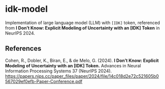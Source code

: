 # idk-model

Implementation of large language model (LLM) with `[IDK]` token, referenced from **I Don’t Know: Explicit Modeling of Uncertainty with an [IDK] Token** in NeurIPS 2024.

## References

Cohen, R., Dobler, K., Biran, E., & de Melo, G. (2024). **I Don’t Know: Explicit Modeling of Uncertainty with an [IDK] Token.** Advances in Neural Information Processing Systems 37 (NeurIPS 2024). https://papers.nips.cc/paper_files/paper/2024/file/14c018d2e72c521605b0567029ef0efb-Paper-Conference.pdf